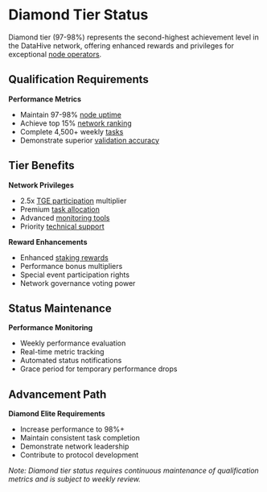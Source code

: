 # Diamond Tier Status

Diamond tier (97-98%) represents the second-highest achievement level in the DataHive network, offering enhanced rewards and privileges for exceptional [node operators](/docs/onboarding/nodes.md).

## Qualification Requirements

**Performance Metrics**
- Maintain 97-98% [node uptime](/docs/onboarding/performance/uptime.md)
- Achieve top 15% [network ranking](/docs/onboarding/performance/ranking.md)
- Complete 4,500+ weekly [tasks](/docs/onboarding/tasks.md)
- Demonstrate superior [validation accuracy](/docs/onboarding/performance/validation.md)

## Tier Benefits

**Network Privileges**
- 2.5x [TGE participation](/docs/onboarding/tge/participation.md) multiplier
- Premium [task allocation](/docs/onboarding/tasks/allocation.md)
- Advanced [monitoring tools](/docs/onboarding/monitoring.md)
- Priority [technical support](/docs/onboarding/support.md)

**Reward Enhancements**
- Enhanced [staking rewards](/docs/onboarding/staking/rewards.md)
- Performance bonus multipliers
- Special event participation rights
- Network governance voting power

## Status Maintenance

**Performance Monitoring**
- Weekly performance evaluation
- Real-time metric tracking
- Automated status notifications
- Grace period for temporary performance drops

## Advancement Path

**Diamond Elite Requirements**
- Increase performance to 98%+
- Maintain consistent task completion
- Demonstrate network leadership
- Contribute to protocol development

*Note: Diamond tier status requires continuous maintenance of qualification metrics and is subject to weekly review.*
